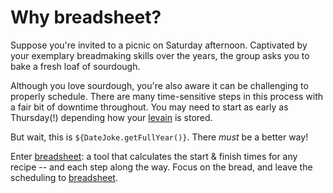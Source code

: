 # Why breadsheet?
Suppose you're invited to a picnic on Saturday afternoon. Captivated by your exemplary breadmaking skills over the years, the group asks you to bake a fresh loaf of sourdough.

Although you love sourdough, you're also aware it can be challenging to properly schedule.  There are many time-sensitive steps in this process with a fair bit of downtime throughout.  You may need to start as early as Thursday(!) depending how your [levain](https://en.wikipedia.org/wiki/Sourdough#Starter) is stored.

But wait, this is `${DateJoke.getFullYear()}`.  There _must_ be a better way!

Enter [breadsheet](http://breadsheet.com): a tool that calculates the start & finish times for any recipe -- and each step along the way. Focus on the bread, and leave the scheduling to [breadsheet](http://breadsheet.com).
